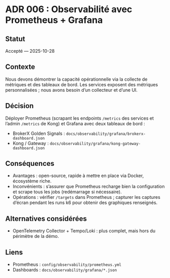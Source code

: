 # ADR 006 : Observabilité avec Prometheus + Grafana

## Statut
Accepté — 2025-10-28

## Contexte
Nous devons démontrer la capacité opérationnelle via la collecte de métriques et des tableaux de bord. Les services exposent des métriques personnalisées ; nous avons besoin d’un collecteur et d’une UI.

## Décision
Déployer Prometheus (scrapant les endpoints `/metrics` des services et l’admin `/metrics` de Kong) et Grafana avec deux tableaux de bord :
- BrokerX Golden Signals : `docs/observability/grafana/brokerx-dashboard.json`
- Kong / Gateway : `docs/observability/grafana/kong-gateway-dashboard.json`

## Conséquences
- Avantages : open-source, rapide à mettre en place via Docker, écosystème riche.
- Inconvénients : s’assurer que Prometheus recharge bien la configuration et scrape tous les jobs (redémarrage si nécessaire).
- Opérations : vérifier `/targets` dans Prometheus ; capturer les captures d’écran pendant les runs k6 pour obtenir des graphiques renseignés.

## Alternatives considérées
- OpenTelemetry Collector + Tempo/Loki : plus complet, mais hors du périmètre de la démo.

## Liens
- Prometheus : `config/observability/prometheus.yml`
- Dashboards : `docs/observability/grafana/*.json`
